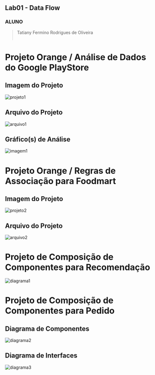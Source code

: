 ## Lab01 - Data Flow

### ALUNO
   >Tatiany Fermino Rodrigues de Oliveira
<br><br>

# Projeto Orange / Análise de Dados do Google PlayStore
## Imagem do Projeto
  ![projeto1](orange/projeto1)
<br>	
## Arquivo do Projeto
  ![arquivo1](orange/arquivo1)
<br>
## Gráfico(s) de Análise
  ![imagem1](imagens/imagem1)
<br>
# Projeto Orange / Regras de Associação para Foodmart
## Imagem do Projeto
  ![projeto2](orange/projeto2)
<br>
## Arquivo do Projeto
  ![arquivo2](arquivos/arquivo2)
<br>
# Projeto de Composição de Componentes para Recomendação
  ![diagrama1](imagens/diagrama1)
<br>  
# Projeto de Composição de Componentes para Pedido
## Diagrama de Componentes
  ![diagrama2](imagens/diagrama2)
<br>
## Diagrama de Interfaces
  ![diagrama3](imagens/diagrama3)
